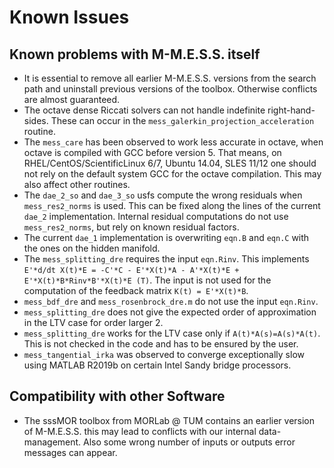 # Known Issues

## Known problems with M-M.E.S.S. itself

* It is essential to remove all earlier M-M.E.S.S. versions from the
  search path and uninstall previous versions of the
  toolbox. Otherwise conflicts are almost guaranteed.
* The octave dense Riccati solvers can not handle indefinite
  right-hand-sides. These can occur in the
  `mess_galerkin_projection_acceleration` routine.
* The `mess_care` has been observed to work less accurate in
  octave, when octave is compiled with GCC before version 5. That
  means, on RHEL/CentOS/ScientificLinux 6/7, Ubuntu 14.04, SLES 11/12
  one should not rely on the default system GCC for the octave
  compilation. This may also affect other routines.
* The `dae_2_so` and `dae_3_so` usfs compute the wrong residuals when
  `mess_res2_norms` is used. This can be fixed along the lines of the
  current `dae_2` implementation. Internal residual computations do
  not use `mess_res2_norms`, but rely on known residual factors.
* The current `dae_1` implementation is overwriting `eqn.B` and
  `eqn.C` with the ones on the hidden manifold.
* The `mess_splitting_dre` requires the input `eqn.Rinv`. This implements
 `E'*d/dt X(t)*E = -C'*C - E'*X(t)*A - A'*X(t)*E + E'*X(t)*B*Rinv*B'*X(t)*E (T)`.
  The input is not used for the computation of the feedback matrix
  `K(t) = E'*X(t)*B`.
* `mess_bdf_dre` and `mess_rosenbrock_dre.m` do not use the input
  `eqn.Rinv`.
* `mess_splitting_dre` does not give the expected order of
  approximation in the LTV case for order larger 2.
* `mess_splitting_dre` works for the LTV case only if
   `A(t)*A(s)=A(s)*A(t)`. This is not checked in the code and has to
   be ensured by the user.
* `mess_tangential_irka` was observed to converge exceptionally slow
  using MATLAB R2019b on certain Intel Sandy bridge processors.

## Compatibility with other Software

* The sssMOR toolbox from MORLab @ TUM contains an earlier version of
  M-M.E.S.S. this may lead to conflicts with our internal
  data-management. Also some wrong number of inputs or outputs error
  messages can appear.
